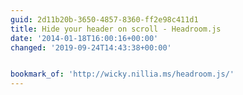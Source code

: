 ```yaml
---
guid: 2d11b20b-3650-4857-8360-ff2e98c411d1
title: Hide your header on scroll - Headroom.js
date: '2014-01-18T16:00:16+00:00'
changed: '2019-09-24T14:43:38+00:00'


bookmark_of: 'http://wicky.nillia.ms/headroom.js/'
---
```




